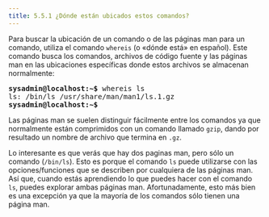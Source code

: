 ```yaml
---
title: 5.5.1 ¿Dónde están ubicados estos comandos?
---
```


Para buscar la ubicación de un comando o de las páginas man para un comando, utiliza el comando `whereis` (o «dónde está» en español). Este comando busca los comandos, archivos de código fuente y las páginas man en las ubicaciones específicas donde estos archivos se almacenan normalmente:

<pre class="content_terminal"><strong><span class="ansi-green">sysadmin@localhost</span>:<span class="ansi-blue">~</span>$</strong> whereis ls                                          
ls: /bin/ls /usr/share/man/man1/ls.1.gz                                   
<strong><span class="ansi-green">sysadmin@localhost</span>:<span class="ansi-blue">~</span>$</strong></pre>

Las páginas man se suelen distinguir fácilmente entre los comandos ya que normalmente están comprimidos con un comando llamado `gzip`, dando por resultado un nombre de archivo que termina en `.gz`.

Lo interesante es que verás que hay dos paginas man, pero sólo un comando (`/bin/ls`). Esto es porque el comando `ls` puede utilizarse con las opciones/funciones que se describen por cualquiera de las páginas man. Así que, cuando estás aprendiendo lo que puedes hacer con el comando `ls`, puedes explorar ambas páginas man. Afortunadamente, esto más bien es una excepción ya que la mayoría de los comandos sólo tienen una página man.
